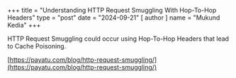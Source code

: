 +++
title = "Understanding HTTP Request Smuggling With Hop-To-Hop Headers"
type = "post"
date = "2024-09-21"
[ author ]
  name = "Mukund Kedia"
+++

HTTP Request Smuggling could occur using Hop-To-Hop Headers that lead to Cache Poisoning.

[https://payatu.com/blog/http-request-smuggling/](https://payatu.com/blog/http-request-smuggling/)
